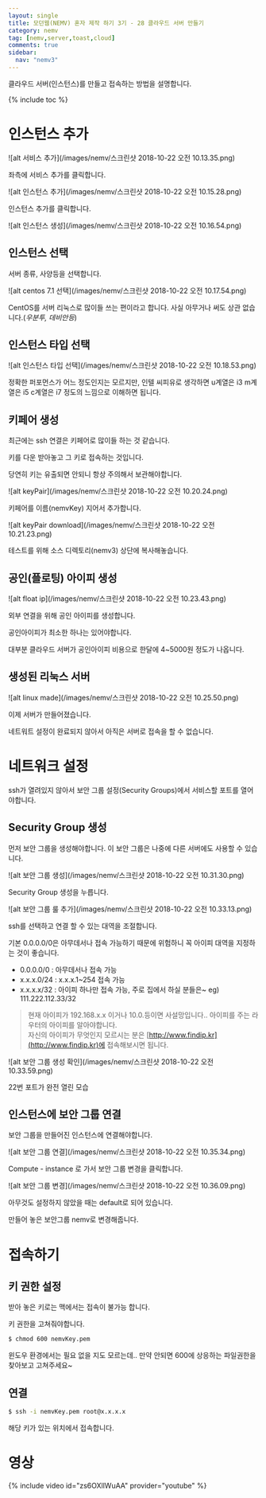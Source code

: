 ```yaml
---
layout: single
title: 모던웹(NEMV) 혼자 제작 하기 3기 - 28 클라우드 서버 만들기
category: nemv
tag: [nemv,server,toast,cloud]
comments: true
sidebar:
  nav: "nemv3"
---
```


클라우드 서버(인스턴스)를 만들고 접속하는 방법을 설명합니다.

{% include toc %}

# 인스턴스 추가

![alt 서비스 추가](/images/nemv/스크린샷 2018-10-22 오전 10.13.35.png)

좌측에 서비스 추가를 클릭합니다.

![alt 인스턴스 추가](/images/nemv/스크린샷 2018-10-22 오전 10.15.28.png)

인스턴스 추가를 클릭합니다.

![alt 인스턴스 생성](/images/nemv/스크린샷 2018-10-22 오전 10.16.54.png)

## 인스턴스 선택

서버 종류, 사양등을 선택합니다.

![alt centos 7.1 선택](/images/nemv/스크린샷 2018-10-22 오전 10.17.54.png)

CentOS를 서버 리눅스로 많이들 쓰는 편이라고 합니다. 사실 아무거나 써도 상관 없습니다.(_우분투, 데비안등_)

## 인스턴스 타입 선택

![alt 인스턴스 타입 선택](/images/nemv/스크린샷 2018-10-22 오전 10.18.53.png)

정확한 퍼포먼스가 어느 정도인지는 모르지만, 인텔 씨피유로 생각하면 u계열은 i3 m계열은 i5 c계열은 i7 정도의 느낌으로 이해하면 됩니다.

## 키페어 생성

최근에는 ssh 연결은 키페어로 많이들 하는 것 같습니다.

키를 다운 받아놓고 그 키로 접속하는 것입니다.

당연히 키는 유출되면 안되니 항상 주의해서 보관해야합니다.

![alt keyPair](/images/nemv/스크린샷 2018-10-22 오전 10.20.24.png)

키페어를 이름(nemvKey) 지어서 추가합니다.

![alt keyPair download](/images/nemv/스크린샷 2018-10-22 오전 10.21.23.png)

테스트를 위해 소스 디렉토리(nemv3) 상단에 복사해놓습니다.

## 공인(플로팅) 아이피 생성

![alt float ip](/images/nemv/스크린샷 2018-10-22 오전 10.23.43.png)

외부 연결을 위해 공인 아이피를 생성합니다.

공인아이피가 최소한 하나는 있어야합니다.

대부분 클라우드 서버가 공인아이피 비용으로 한달에 4~5000원 정도가 나옵니다.

## 생성된 리눅스 서버

![alt linux made](/images/nemv/스크린샷 2018-10-22 오전 10.25.50.png)

이제 서버가 만들어졌습니다.

네트워트 설정이 완료되지 않아서 아직은 서버로 접속을 할 수 없습니다.

# 네트워크 설정

ssh가 열려있지 않아서 보안 그룹 설정(Security Groups)에서 서비스할 포트를 열어야합니다.

## Security Group 생성

먼저 보안 그룹을 생성해야합니다. 이 보안 그룹은 나중에 다른 서버에도 사용할 수 있습니다.

![alt 보안 그룹 생성](/images/nemv/스크린샷 2018-10-22 오전 10.31.30.png)

Security Group 생성을 누릅니다.

![alt 보안 그룹 룰 추가](/images/nemv/스크린샷 2018-10-22 오전 10.33.13.png)

ssh를 선택하고 연결 할 수 있는 대역을 조절합니다.

기본 0.0.0.0/0은 아무데서나 접속 가능하기 때문에 위험하니 꼭 아이피 대역을 지정하는 것이 좋습니다.

- 0.0.0.0/0 : 아무데서나 접속 가능
- x.x.x.0/24 : x.x.x.1~254 접속 가능
- x.x.x.x/32 : 아이피 하나만 접속 가능, 주로 집에서 하실 분들은~ eg) 111.222.112.33/32

> 현재 아이피가 192.168.x.x 이거나 10.0.등이면 사설망입니다..  아이피를 주는 라우터의 아이피를 알아야합니다.  
자신의 아이피가 무엇인지 모르시는 분은 [http://www.findip.kr](http://www.findip.kr)에 접속해보시면 됩니다.

![alt 보안 그룹 생성 확인](/images/nemv/스크린샷 2018-10-22 오전 10.33.59.png)

22번 포트가 완전 열린 모습

## 인스턴스에 보안 그룹 연결

보안 그룹을 만들어진 인스턴스에 연결해야합니다. 

![alt 보안 그룹 연결](/images/nemv/스크린샷 2018-10-22 오전 10.35.34.png)

Compute - instance 로 가서 보안 그룹 변경을 클릭합니다.

![alt 보안 그룹 변경](/images/nemv/스크린샷 2018-10-22 오전 10.36.09.png)

아무것도 설정하지 않았을 때는 default로 되어 있습니다.

만들어 놓은 보안그룹 nemv로 변경해줍니다.

# 접속하기
 
## 키 권한 설정

받아 놓은 키로는 맥에서는 접속이 불가능 합니다.

키 권한을 고쳐줘야합니다.

```bash
$ chmod 600 nemvKey.pem
```

윈도우 환경에서는 필요 없을 지도 모르는데.. 만약 안되면 600에 상응하는 파일권한을 찾아보고 고쳐주세요~

## 연결

```bash
$ ssh -i nemvKey.pem root@x.x.x.x
```

해당 키가 있는 위치에서 접속합니다.

# 영상

{% include video id="zs6OXllWuAA" provider="youtube" %}   




